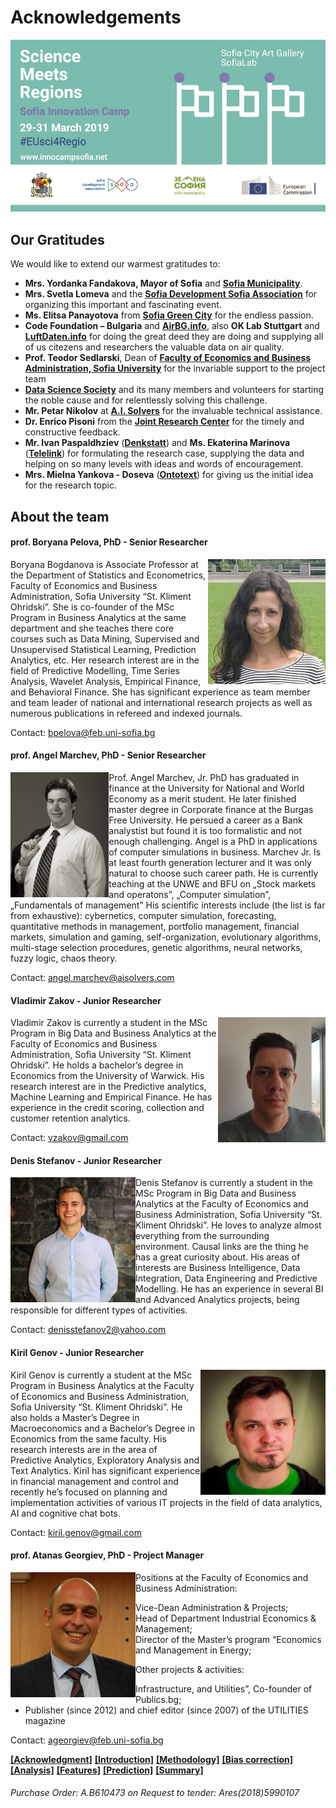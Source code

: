 # Acknowledgements

![](/media/60-110.jpg)


## Our Gratitudes

We would like to extend our warmest gratitudes to:

- **Mrs. Yordanka Fandakova, Mayor of Sofia** and [**Sofia Municipality**](https://sofia.bg).
- **Mrs. Svetla Lomeva** and the [**Sofia Development Sofia Association**](https://sofia-da.eu/en) for organizing this important and fascinating event.
- **Ms. Elitsa Panayotova** from [**Sofia Green City**](https://www.facebook.com/SOfiaGreenCity/) for the endless passion.
- **Code Foundation – Bulgaria** and [**AirBG.info**](https://airbg.info), also **OK Lab Stuttgart** and [**LuftDaten.info**](https://luftdaten.info) for doing the great deed they are doing and supplying all of us citezens and researchers the valuable data on air quality.
- **Prof. Teodor Sedlarski**, Dean of [**Faculty of Economics and Business Administration, Sofia University**](https://www.uni-sofia.bg/index.php/bul/universitet_t/fakulteti/stopanski_fakultet) for the invariable support to the project team
- [**Data Science Society**](https://datasciencesociety.net) and its many members and volunteers for starting the noble cause and for relentlessly solving this challenge.
- **Mr. Petar Nikolov** at [**A.I. Solvers**](https://aisolvers.com) for the invaluable technical assistance.
- **Dr. Enrico Pisoni** from the [**Joint Research Center**](https://ec.europa.eu/jrc/en) for the timely and constructive feedback.
- **Mr. Ivan Paspaldhziev** ([**Denkstatt**](https://denkstatt.eu)) and **Ms. Ekaterina Marinova** ([**Telelink**](https://telelink.com)) for formulating the research case, supplying the data and helping on so many levels with ideas and words of encouragement.
- **Mrs. Mielna Yankova - Doseva** ([**Ontotext**](https://ontotext.com)) for giving us the initial idea for the research topic.


## About the team

#### prof. Boryana Pelova, PhD - Senior Researcher
<img align="right" height="200" src="/media/b_pelova.jpg">

Boryana Bogdanova is Associate Professor at the Department of Statistics and Econometrics, Faculty of Economics and Business Administration, Sofia University “St. Kliment Ohridski”. She is co-founder of the MSc Program in Business Analytics at the same department and she teaches there core courses such as Data Mining, Supervised and Unsupervised Statistical Learning, Prediction Analytics, etc. Her research interest are in the field of Predictive Modelling, Time Series Analysis, Wavelet Analysis, Empirical Finance, and Behavioral Finance. She has significant experience as team member and team leader of national and international research projects as well as numerous publications in refereed and indexed journals.

Contact: [bpelova@feb.uni-sofia.bg](mailto:bpelova@feb.uni-sofia.bg)


#### prof. Angel Marchev, PhD - Senior Researcher
<img align="left" height="200" src="/media/a_marchev.jpg">
Prof. Angel Marchev, Jr. PhD has graduated in finance at the University for National and World Economy as a merit student. He later finished master degree in Corporate finance at the Burgas Free University. He persued a career as a Bank analystist but found it is too formalistic and not enough challenging. Angel is a PhD in applications of computer simulations in business. Marchev Jr. Is at least fourth  generation lecturer and it was only natural to choose such career path. He is currently teaching at the UNWE and BFU on „Stock markets and operatons”, „Computer simulation”, „Fundamentals of management”
His scientific interests include (the list is far from exhaustive): cybernetics, computer simulation, forecasting, quantitative methods in management, portfolio management, financial markets, simulation and gaming, self-organization, evolutionary algorithms, multi-stage selection procedures, genetic algorithms, neural networks, fuzzy logic, chaos theory.

Contact: [angel.marchev@aisolvers.com](mailto:angel.marchev@aisolvers.com)

#### Vladimir Zakov - Junior Researcher
<img align="right" height="200" src="/media/vlado_zakov.jpg">
Vladimir Zakov is currently a student in the MSc Program in Big Data and Business Analytics at the Faculty of Economics and Business Administration, Sofia University “St. Kliment Ohridski”. He holds a bachelor’s degree in Economics from the University of Warwick. His research interest are in the Predictive analytics, Machine Learning and Empirical Finance. He has experience in the credit scoring, collection and customer retention analytics.

Contact: [vzakov@gmail.com](mailto:vzakov@gmail.com)

#### Denis Stefanov - Junior Researcher
<img align="left" height="200" src="/media/denis_stefanov.jpg">
Denis Stefanov is currently a student in the MSc Program in Big Data and Business Analytics at the Faculty of Economics and Business Administration, Sofia University “St. Kliment Ohridski”. He loves to analyze almost everything from the surrounding environment. Causal links are the thing he has a great curiosity about. His areas of interests are Business Intelligence, Data Integration, Data Engineering and Predictive Modelling. He has an experience in several BI and Advanced Analytics projects, being responsible for different types of activities.

Contact: [denisstefanov2@yahoo.com](mailto:denisstefanov2@yahoo.com)

#### Kiril Genov - Junior Researcher
<img align="right" height="200" src="/media/kiril_genov.jpg">
Kiril Genov is currently a student at the MSc Program in Business Analytics at the Faculty of Economics and Business Administration, Sofia University “St. Kliment Ohridski”. He also holds a Master’s Degree in Macroeconomics and a Bachelor’s Degree in Economics from the same faculty. His research interests are in the area of Predictive Analytics, Exploratory Analysis and Text Analytics. Kiril has significant experience in financial management and control and recently he’s focused on planning and implementation activities of various IT projects in the field of data analytics, AI and cognitive chat bots.

Contact: [kiril.genov@gmail.com](mailto:kiril.genov@gmail.com)

#### prof. Atanas Georgiev, PhD - Project Manager
<img align="left" height="200" src="/media/atanas_georgiev.jpg">

Positions at the Faculty of Economics and Business Administration:
- Vice-Dean Administration & Projects; 
- Head of Department Industrial Economics & Management;
- Director of the Master’s program “Economics and Management in Energy;

Other projects & activities:
- Infrastructure, and Utilities”, Co-founder of Publics.bg;
- Publisher (since 2012) and chief editor (since 2007) of the UTILITIES magazine

Contact: [ageorgiev@feb.uni-sofia.bg](mailto:ageorgiev@feb.uni-sofia.bg)


[__[Acknowledgment]__](README.md) [__[Introduction]__](introduction.md) [__[Methodology]__](methodology.md) [__[Bias correction]__](cleandata.md) [__[Analysis]__](analysis.md) [__[Features]__](features.md) [__[Prediction]__](prediction.md) [__[Summary]__](summary.md)

###### *Purchase Order: A.B610473 on Request to tender: Ares(2018)5990107*
